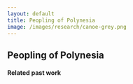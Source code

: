 ```yaml
---
layout: default
title: Peopling of Polynesia
image: /images/research/canoe-grey.png
---
```


## Peopling of Polynesia




#### Related past work


